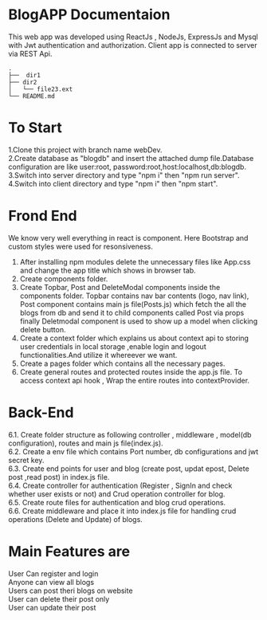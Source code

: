 # BlogAPP Documentaion <br/>

This web app was developed using ReactJs , NodeJs, ExpressJs and Mysql with Jwt authentication and authorization. Client app is connected to server via REST Api.  <br/>
```
.
├──  dir1
├── dir2
│   └── file23.ext
└── README.md
```
# To Start
1.Clone this project with branch name webDev.<br/>
2.Create database as "blogdb" and insert the attached dump file.Database configuration are like user:root, password:root,host:localhost,db:blogdb.<br/>
3.Switch into server directory and type "npm i" then "npm run server".<br/>
4.Switch into client directory and type "npm i" then "npm start".<br/>

 # Frond End
  We know very well everything in react is component. Here Bootstrap and custom styles were used for resonsiveness.<br/>
  1. After installing npm modules delete the unnecessary files like App.css and change the app title which shows in browser tab.<br/>
  2. Create components folder.<br/>
  3. Create Topbar, Post and DeleteModal components inside the components folder. Topbar contains nav bar contents (logo, nav link), Post component contains main js      file(Posts.js) which fetch the all the blogs from db  and send it to child components called Post via props finally Deletmodal component is used to show up a model when clicking delete button.</br>
  4. Create a context folder which explains us about context api to storing user credentials in local storage ,enable login and logout functionalities.And utilize it whereever we want. </br>
  5. Create a pages folder which contains all the necessary pages.<br/>
  6. Create general routes and protected routes inside the app.js file. To access context api hook , Wrap the entire routes into contextProvider.<br/>
  
 #  Back-End<br/> 
  6.1. Create folder structure as following controller , middleware , model(db configuration), routes and main js file(index.js).<br/>
  6.2. Create a env file which contains Port number, db configurations and jwt secret key.<br/>
  6.3. Create end points for user and blog (create post, updat epost, Delete post ,read post) in index.js file.<br/>
  6.4. Create controller for authentication (Register , SignIn and check whether user exists or not) and Crud operation controller for blog.<br/>
  6.5. Create route files for authentication and blog crud operations.<br/>
  6.6. Create middleware and place it into index.js file for handling crud operations (Delete and Update) of blogs.

# Main Features are
  User Can register and login<br/>
  Anyone can view all blogs <br/>
  Users can post theri blogs on website <br/>
  User can delete their post only <br/>
  User can update their post <br/>
